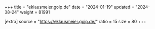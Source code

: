 +++
title = "eklausmeier.goip.de"
date = "2024-01-19"
updated = "2024-08-24"
weight = 81991

[extra]
source = "https://eklausmeier.goip.de/"
ratio = 15
size = 80
+++
